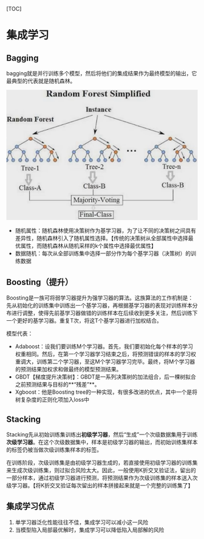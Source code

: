 [TOC]

# 集成学习

## Bagging

bagging就是并行训练多个模型，然后将他们的集成结果作为最终模型的输出，它最典型的代表就是随机森林。

![](random_forest.png)

- 随机属性：随机森林使用决策树作为基学习器，为了让不同的决策树之间具有差异性，随机森林引入了随机属性选择。【传统的决策树从全部属性中选择最优属性，而随机森林从随机采样的k个属性中选择最优属性】
- 数据随机：每次从全部训练集中选择一部分作为每个基学习器（决策树）的训练数据



## Boosting（提升）

Boosting是一族可将弱学习器提升为强学习器的算法。这族算法的工作机制是：先从初始化的训练集中训练出一个基学习器，再根据基学习器的表现对训练样本分布进行调整，使得先前基学习器做错的训练样本在后续收到更多关注，然后训练下一个更好的基学习器。重复T次，将这T个基学习器进行加权结合。

模型代表：

- Adaboost：设我们要训练M个学习器。首先，我们要初始化每个样本的学习权重相同。然后，在第一个学习器学习结束之后，将预测错误的样本的学习权重调大，训练第二个学习器，至这M个学习器学习完毕。最终，将M个学习器的预测结果加权求和做最终的模型预测结果。
- GBDT【梯度提升决策树】：GBDT是一系列决策树的加法组合，后一棵树拟合之前预测结果与目标的**“残差”**。
- Xgboost：他是Boosting tree的一种实现，有很多改进的优点，其中一个是将树复杂度的正则化项加入loss中



## Stacking

Stacking先从初始训练集训练出**初级学习器**，然后“生成”一个次级数据集用于训练**次级学习器**。在这个次级数据集中，样本是初级学习器的输出，而初始训练集样本的标签仍被当做次级训练集样本的标签。

在训练阶段，次级训练集是由初级学习器生成的，若直接使用初级学习器的训练集来生成次级训练集，则过拟合风险太大。因此，一般使用K折交叉验证法，留出的一部分样本，通过初级学习器进行预测，将预测结果作为次级训练集的样本送入次级学习器。【将K折交叉验证每次留出的样本拼接起来就是一个完整的训练集了】



## 集成学习优点

1. 单学习器泛化性能往往不佳，集成学习可以减小这一风险
2. 当模型陷入局部最优解时，集成学习可以降低陷入局部解的风险
